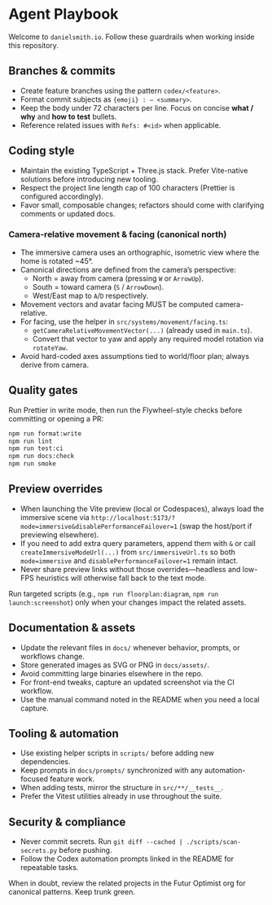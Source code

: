 # Agent Playbook

Welcome to `danielsmith.io`. Follow these guardrails when working inside this repository.

## Branches & commits

- Create feature branches using the pattern `codex/<feature>`.
- Format commit subjects as `{emoji} : – <summary>`.
- Keep the body under 72 characters per line. Focus on concise **what / why** and
  **how to test** bullets.
- Reference related issues with `Refs: #<id>` when applicable.

## Coding style

- Maintain the existing TypeScript + Three.js stack. Prefer Vite-native solutions before
  introducing new tooling.
- Respect the project line length cap of 100 characters (Prettier is configured accordingly).
- Favor small, composable changes; refactors should come with clarifying comments or updated docs.

### Camera-relative movement & facing (canonical north)

- The immersive camera uses an orthographic, isometric view where the home is rotated ~45°.
- Canonical directions are defined from the camera’s perspective:
  - North = away from camera (pressing `W` or `ArrowUp`).
  - South = toward camera (`S` / `ArrowDown`).
  - West/East map to `A`/`D` respectively.
- Movement vectors and avatar facing MUST be computed camera-relative.
- For facing, use the helper in `src/systems/movement/facing.ts`:
  - `getCameraRelativeMovementVector(...)` (already used in `main.ts`).
  - Convert that vector to yaw and apply any required model rotation via `rotateYaw`.
- Avoid hard-coded axes assumptions tied to world/floor plan; always derive from camera.

## Quality gates

Run Prettier in write mode, then run the Flywheel-style checks before committing or opening a PR:

```bash
npm run format:write
npm run lint
npm run test:ci
npm run docs:check
npm run smoke
```

## Preview overrides

- When launching the Vite preview (local or Codespaces), always load the immersive scene via
  `http://localhost:5173/?mode=immersive&disablePerformanceFailover=1` (swap the host/port if
  previewing elsewhere).
- If you need to add extra query parameters, append them with `&` or call
  `createImmersiveModeUrl(...)` from `src/immersiveUrl.ts` so both `mode=immersive` and
  `disablePerformanceFailover=1` remain intact.
- Never share preview links without those overrides—headless and low-FPS heuristics will otherwise
  fall back to the text mode.

Run targeted scripts (e.g., `npm run floorplan:diagram`,
`npm run launch:screenshot`) only when your changes impact the related assets.

## Documentation & assets

- Update the relevant files in `docs/` whenever behavior, prompts, or workflows change.
- Store generated images as SVG or PNG in `docs/assets/`.
- Avoid committing large binaries elsewhere in the repo.
- For front-end tweaks, capture an updated screenshot via the CI workflow.
- Use the manual command noted in the README when you need a local capture.

## Tooling & automation

- Use existing helper scripts in `scripts/` before adding new dependencies.
- Keep prompts in `docs/prompts/` synchronized with any automation-focused feature work.
- When adding tests, mirror the structure in `src/**/__tests__`.
- Prefer the Vitest utilities already in use throughout the suite.

## Security & compliance

- Never commit secrets. Run `git diff --cached | ./scripts/scan-secrets.py` before pushing.
- Follow the Codex automation prompts linked in the README for repeatable tasks.

When in doubt, review the related projects in the Futur Optimist org for canonical patterns.
Keep trunk green.
